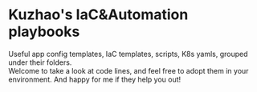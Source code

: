 # Kuzhao's IaC&Automation playbooks
Useful app config templates, IaC templates, scripts, K8s yamls, grouped under their folders.  
Welcome to take a look at code lines, and feel free to adopt them in your environment. And happy for me if they help you out!
